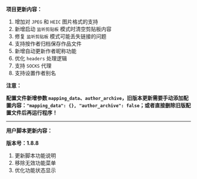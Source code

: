 **项目更新内容：**

1. 增加对 `JPEG` 和 `HEIC` 图片格式的支持
2. 新增启动 `监听剪贴板` 模式时清空剪贴板内容
3. 修复 `监听剪贴板` 模式可能丢失链接的问题
4. 支持按作者归档保存作品文件
5. 新增自动更新作者昵称功能
6. 优化 `headers` 处理逻辑
7. 支持 `SOCKS` 代理
8. 支持设置作者别名

**注意：**

<p><strong>配置文件新增参数 <code>mapping_data</code>、<code>author_archive</code>，旧版本更新需要手动添加配置内容：<code>"mapping_data": {}, "author_archive": false</code>；或者直接删除旧版配置文件后再运行程序！</strong></p>

*****

**用户脚本更新内容：**

**版本号：1.8.8**

1. 更新脚本功能说明
2. 移除无效功能菜单
3. 优化功能状态显示
